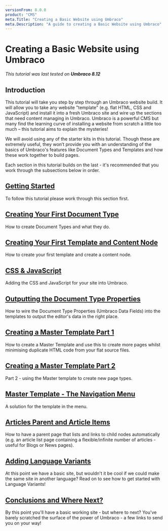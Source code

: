 ```yaml
---
versionFrom: 8.0.0
product: "CMS"
meta.Title: "Creating a Basic Website using Umbraco"
meta.Description: "A guide to creating a Basic Website using Umbraco"
---
```

# Creating a Basic Website using Umbraco

_This tutorial was last tested on **Umbraco 8.12**_

## Introduction

This tutorial will take you step by step through an Umbraco website build. It will allow you to take any website "template" (e.g. flat HTML, CSS and JavaScript) and install it into a fresh Umbraco site and wire up the sections that need content managing in Umbraco.  Umbraco is a powerful CMS but many find the learning curve of installing a website from scratch a little too much – this tutorial aims to explain the mysteries!

We will avoid using any of the starter kits in this tutorial. Though these are extremely useful, they won’t provide you with an understanding of the basics of Umbraco's features like Document Types and Templates and how these work together to build pages.

Each section in this tutorial builds on the last - it's recommended that you work through the subsections below in order.

## [Getting Started](Getting-Started)

To follow this tutorial please work through this section first.

## [Creating Your First Document Type](Document-Types)

How to create Document Types and what they do.

## [Creating Your First Template and Content Node](Creating-Your-First-Template-and-Content-Node)

How to create your first template and create a content node.

## [CSS & JavaScript](CSS-And-JavaScript)

Adding the CSS and JavaScript for your site into Umbraco.

## [Outputting the Document Type Properties](Outputting-the-Document-Type-Properties)

How to wire the Document Type Properties (Umbraco Data Fields) into the templates to output the editor's data in the right place.

## [Creating a Master Template Part 1](Creating-Master-Template-Part-1)

How to create a Master Template and use this to create more pages whilst minimising duplicate HTML code from your flat source files.

## [Creating a Master Template Part 2](Creating-Master-Template-Part-2)

Part 2 - using the Master template to create new page types.

## [Master Template - The Navigation Menu](Master-Template-The-Navigation-Menu)

A solution for the template in the menu.

## [Articles Parent and Article Items](Articles-Parent-and-Article-Items)

How to have a parent page that lists and links to child nodes automatically (e.g. an article list page containing a flexible/infinite number of articles - useful for Blogs or News pages).

## [Adding Language Variants](Adding-Language-Variants.md)

At this point we have a basic site, but wouldn't it be cool if we could make the same site in another language? Read on to see how to get started with Language Variants!

## [Conclusions and Where Next?](Conclusions-Where-Next)

By this point you'll have a basic working site - but where to next?  You've barely scratched the surface of the power of Umbraco - a few links to send you on your way!
